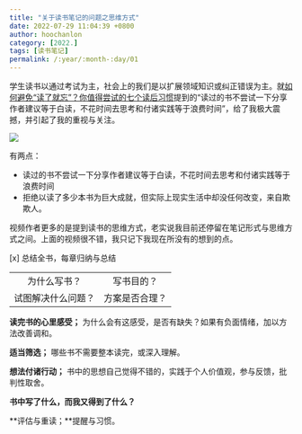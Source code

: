 ```yaml
---
title: "关于读书笔记的问题之思维方式"
date: 2022-07-29 11:04:39 +0800
author: hoochanlon
category: [2022.]
tags: [读书笔记]
permalink: /:year/:month-:day/01
---
```


学生读书以通过考试为主，社会上的我们是以扩展领域知识或纠正错误为主。就[如何避免“读了就忘”？你值得尝试的七个读后习惯](https://www.bilibili.com/video/BV1a94y1D7jy)提到的“读过的书不尝试一下分享作者建议等于白读，不花时间去思考和付诸实践等于浪费时间”，给了我极大震撼，并引起了我的重视与关注。

![](https://s1.ax1x.com/2022/07/29/vPSWsf.png)

有两点：

* 读过的书不尝试一下分享作者建议等于白读，不花时间去思考和付诸实践等于浪费时间
* 拒绝以读了多少本书为巨大成就，但实际上现实生活中却没任何改变，来自欺欺人。

<!-- more -->

视频作者更多的是提到读书的思维方式，老实说我目前还停留在笔记形式与思维方式之间。上面的视频很不错，我只记下我现在所没有的想到的点。


[x] 总结全书，每章归纳与总结

|   | |
|:--------: |:-----:|
|为什么写书？ | 写书目的？|
|试图解决什么问题？| 方案是否合理？|

**读完书的心里感受；** 为什么会有这感受，是否有缺失？如果有负面情绪，加以方法改善调和。

**适当筛选；** 哪些书不需要整本读完，或深入理解。

**想法付诸行动；** 书中的思想自己觉得不错的，实践于个人价值观，参与反馈，批判性取舍。

**书中写了什么，而我又得到了什么？**

**评估与重读；**提醒与习惯。